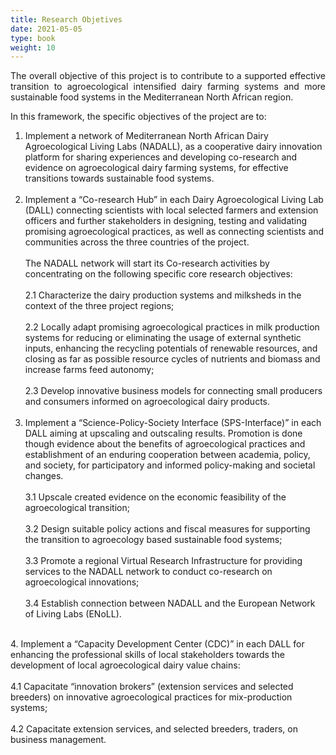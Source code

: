 ```yaml
---
title: Research Objetives
date: 2021-05-05
type: book
weight: 10
---
```


<!--more-->

<p style='text-align: justify;'>The overall objective of this project is to contribute to a supported effective transition to agroecological intensified dairy farming systems and more sustainable food systems in the Mediterranean North African region.</p>

In this framework, the specific objectives of the project are to:	

1.	Implement a network of Mediterranean North African Dairy Agroecological Living Labs (NADALL), as a cooperative dairy innovation platform for sharing experiences and developing co-research and evidence on agroecological dairy farming systems, for effective transitions towards sustainable food systems.</br>
    </br>
2.	Implement a “Co-research Hub” in each Dairy Agroecological Living Lab (DALL) connecting scientists with local selected farmers and extension officers and further stakeholders in designing, testing and validating promising agroecological practices, as well as connecting scientists and communities across the three countries of the project.     </br>
    </br>
    The NADALL network will start its Co-research activities by concentrating on the following specific core research objectives:
    </br>  
    2.1	Characterize the dairy production systems and milksheds in the context of the three project regions;
    </br>  
    2.2	Locally adapt promising agroecological practices in milk production systems for reducing or eliminating the usage of external synthetic inputs, enhancing the recycling potentials of renewable resources, and closing as far as possible resource cycles of nutrients and biomass and increase farms feed autonomy;
    </br>  
    2.3	Develop innovative business models for connecting small producers and consumers informed on agroecological dairy products.
    </br>
    </br>
3.	Implement a “Science-Policy-Society Interface (SPS-Interface)” in each DALL aiming at upscaling and outscaling results. Promotion is done though evidence about the benefits of agroecological practices and establishment of an enduring cooperation between academia, policy, and society, for participatory and informed policy-making and societal changes.</br>
    </br>
    3.1	Upscale created evidence on the economic feasibility of the agroecological transition;</br> 
    </br>
    3.2	Design suitable policy actions and fiscal measures for supporting the transition to agroecology based sustainable food systems;</br> 
    </br>
    3.3	Promote a regional Virtual Research Infrastructure for providing services to the NADALL network to conduct co-research on agroecological innovations;</br> 
    </br>
    3.4	Establish connection between NADALL and the European Network of Living Labs (ENoLL).</br>
</br>
4.	Implement a “Capacity Development Center (CDC)” in each DALL for enhancing the professional skills of local stakeholders towards the development of local agroecological dairy value chains:</br>
   	</br>
  	4.1	Capacitate “innovation brokers” (extension services and selected breeders) on innovative agroecological practices for mix-production systems;</br> 
    </br>
    4.2	Capacitate extension services, and selected breeders, traders, on business management.</br>
